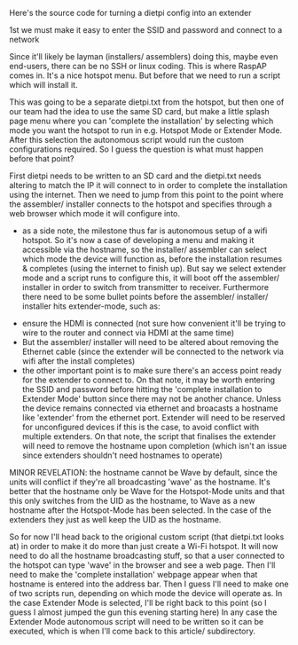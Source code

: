 Here's the source code for turning a dietpi config into an extender

1st we must make it easy to enter the SSID and password and connect to a network

Since it'll likely be layman (installers/ assemblers) doing this, maybe even end-users, there can be no SSH or linux coding. 
This is where RaspAP comes in. It's a nice hotspot menu. 
But before that we need to run a script which will install it. 

This was going to be a separate dietpi.txt from the hotspot, but then one of our team had the idea to use the same SD card, 
but make a little splash page menu where you can 'complete the installation' by selecting which mode you want the hotspot to run in e.g.
Hotspot Mode or Extender Mode. After this selection the autonomous script would run the custom configurations required. 
So I guess the question is what must happen before that point? 

First dietpi needs to be written to an SD card and the dietpi.txt needs altering to match the IP it will connect to in order to complete the installation using the internet. 
Then we need to jump from this point to the point where the assembler/ installer connects to the hotspot and specifies through a web browser which mode it will configure into.

* as a side note, the milestone thus far is autonomous setup of a wifi hotspot. 
So it's now a case of developing a menu and making it accessible via the hostname, so the installer/ assembler can select which mode the device will function as, before the installation resumes & completes (using the internet to finish up). 
But say we select extender mode and a script runs to configure this, it will boot off the assembler/ installer in order to switch from transmitter to receiver. 
Furthermore there need to be some bullet points before the assembler/ installer/ installer hits extender-mode, such as:

- ensure the HDMI is connected (not sure how convenient it'll be trying to wire to the router and connect via HDMI at the same time)
- But the assembler/ installer will need to be altered about removing the Ethernet cable (since the extender will be connected to the network via wifi after the install completes)
- the other important point is to make sure there's an access point ready for the extender to connect to. 
On that note, it may be worth entering the SSID and password before hitting the 'complete installation to Extender Mode' button since there may not be another chance. Unless the device remains connected via ethernet and broacasts a hostname like 'extender' from the ethernet port. Extender will need to be reserved for unconfigured devices if this is the case, to avoid conflict with multiple extenders. On that note, the script that finalises the extender will need to remove the hostname upon completion (which isn't an issue since extenders shouldn't need hostnames to operate)

MINOR REVELATION: the hostname cannot be Wave by default, since the units will conflict if they're all broadcasting 'wave' as the hostname. It's better that the hostname only be Wave for the Hotspot-Mode units and that this only switches from the UID as the hostname, to Wave as a new hostname after the Hotspot-Mode has been selected. In the case of the extenders they just as well keep the UID as the hostname. 

So for now I'll head back to the origional custom script (that dietpi.txt looks at) in order to make it do more than just create a Wi-Fi hotspot.
It will now need to do all the hostname broadcasting stuff, so that a user connected to the hotspot can type 'wave' in the browser and see a web page.
Then I'll need to make the 'complete installation' webpage appear when that hostname is entered into the address bar. 
Then I guess I'll need to make one of two scripts run, depending on which mode the device will operate as.
In the case Extender Mode is selected, I'll be right back to this point (so I guess I almost jumped the gun this evening starting here)
In any case the Extender Mode autonomous script will need to be written so it can be executed, which is when I'll come back to this article/ subdirectory.
